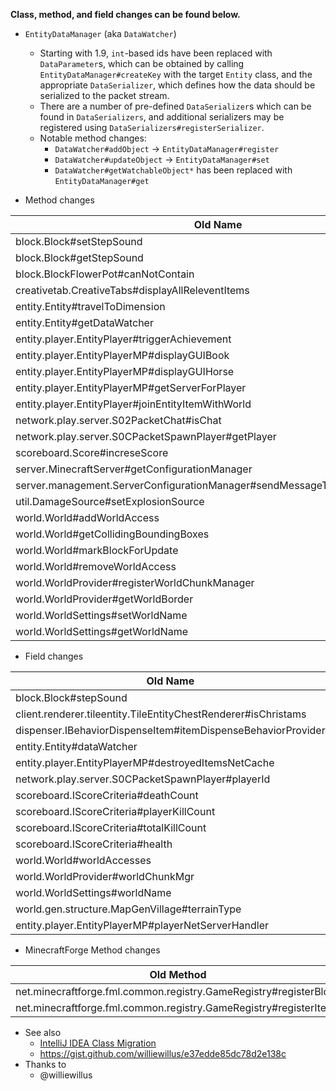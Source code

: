 **Class, method, and field changes can be found below.**

* `EntityDataManager` (aka `DataWatcher`)
    * Starting with 1.9, `int`-based ids have been replaced with `DataParameter`s, which can be obtained by calling `EntityDataManager#createKey` with the target `Entity` class, and the appropriate `DataSerializer`, which defines how the data should be serialized to the packet stream.
    * There are a number of pre-defined `DataSerializer`s which can be found in `DataSerializers`, and additional serializers may be registered using `DataSerializers#registerSerializer`.
    * Notable method changes:
        * `DataWatcher#addObject` -> `EntityDataManager#register`
        * `DataWatcher#updateObject` -> `EntityDataManager#set`
        * `DataWatcher#getWatchableObject*` has been replaced with `EntityDataManager#get`

* Method changes

| Old Name                                                                   | New Name                                                   | SRG Name      |
|----------------------------------------------------------------------------|------------------------------------------------------------|---------------|
| block.Block#setStepSound                                                   | block.Block#setSoundType                                   | func_149672_a |
| block.Block#getStepSound                                                   | block.Block#getSoundType                                   | func_149242_d |
| block.BlockFlowerPot#canNotContain                                         | block.BlockFlowerPot#canContain                            | func_149928_a |
| creativetab.CreativeTabs#displayAllReleventItems                           | creativetab.CreativeTabs#displayAllRelevantItems           | func_78018_a  |
| entity.Entity#travelToDimension                                            | entity.Entity#changeDimension                              | func_184204_a |
| entity.Entity#getDataWatcher                                               | entity.Entity#getDataManager                               | func_184212_Q |
| entity.player.EntityPlayer#triggerAchievement                              | entity.player.EntityPlayer#addStat                         | func_71029_a  |
| entity.player.EntityPlayerMP#displayGUIBook                                | entity.player.EntityPlayerMP#openBook                      | func_184814_a |
| entity.player.EntityPlayerMP#displayGUIHorse                               | entity.player.EntityPlayerMP#openGuiHorseInventory         | func_184826_a |
| entity.player.EntityPlayerMP#getServerForPlayer                            | entity.player.EntityPlayerMP#getServerWorld                | func_71121_q  |
| entity.player.EntityPlayer#joinEntityItemWithWorld                         | entity.player.EntityPlayerMP#dropItemAndGetStack           | func_184816_a |
| network.play.server.S02PacketChat#isChat                                   | network.play.server.SPacketChat#isSystem                   | func_148916_d |
| network.play.server.S0CPacketSpawnPlayer#getPlayer                         | network.play.server.SPacketSpawnPlayer#getUniqueId         | func_179819_c |
| scoreboard.Score#increseScore                                              | scoreboard.Score#increaseScore                             | func_96649_a  |
| server.MinecraftServer#getConfigurationManager                             | server.MinecraftServer#getPlayerList                       | func_184103_al |
| server.management.ServerConfigurationManager#sendMessageToTeamOrEvryPlayer | server.management.PlayerList#sendMessageToTeamOrAllPlayers | func_177452_b |
| util.DamageSource#setExplosionSource                                       | util.DamageSource#causeExplosionDamage                     | func_94539_a  |
| world.World#addWorldAccess                                                 | world.World#addEventListener                               | func_72954_a  |
| world.World#getCollidingBoundingBoxes                                      | world.World#getCollisionBoxes                              | func_184144_a |
| world.World#markBlockForUpdate                                             | world.World#notifyBlockUpdate                              | func_184138_a |
| world.World#removeWorldAccess                                              | world.World#removeEventListener                            | func_72848_b  |
| world.WorldProvider#registerWorldChunkManager                              | world.WorldProvider#createBiomeProvider                    | func_76572_b  |
| world.WorldProvider#getWorldBorder                                         | world.WorldProvider#createWorldBorder                      | func_177501_r |
| world.WorldSettings#setWorldName                                           | world.WorldSettings#setGeneratorOptions                    | func_82750_a  |
| world.WorldSettings#getWorldName                                           | world.WorldSettings#getGeneratorOptions                    | func_82749_j  |

* Field changes

| Old Name                                                       | New Name                                                       | SRG Name       |
|----------------------------------------------------------------|----------------------------------------------------------------|----------------|
| block.Block#stepSound                                          | block.Block#blockSoundType                                     | field_149762_H |
| client.renderer.tileentity.TileEntityChestRenderer#isChristams | client.renderer.tileentity.TileEntityChestRenderer#isChristmas | field_147509_j |
| dispenser.IBehaviorDispenseItem#itemDispenseBehaviorProvider   | dispenser.IBehaviorDispenseItem#DEFAULT_BEHAVIOR               | field_82483_a  |
| entity.Entity#dataWatcher                                      | entity.Entity#dataManager                                      | field_70180_af |
| entity.player.EntityPlayerMP#destroyedItemsNetCache            | entity.player.EntityPlayerMP#entityRemoveQueue                 | field_71130_g  |
| network.play.server.S0CPacketSpawnPlayer#playerId              | network.play.server.SPacketSpawnPlayer#uniqueId                | field_179820_b |
| scoreboard.IScoreCriteria#deathCount                           | scoreboard.IScoreCriteria#DEATH_COUNT                          | field_96642_c  |
| scoreboard.IScoreCriteria#playerKillCount                      | scoreboard.IScoreCriteria#PLAYER_KILL_COUNT                    | field_96639_d  |
| scoreboard.IScoreCriteria#totalKillCount                       | scoreboard.IScoreCriteria#TOTAL_KILL_COUNT                     | field_96640_e  |
| scoreboard.IScoreCriteria#health                               | scoreboard.IScoreCriteria#HEALTH                               | field_96638_f  |
| world.World#worldAccesses                                      | world.World#eventListeners                                     | field_73021_x  |
| world.WorldProvider#worldChunkMgr                              | world.WorldProvider#biomeProvider                              | field_76578_c  |
| world.WorldSettings#worldName                                  | world.WorldSettings#generatorOptions                           | field_82751_h  |
| world.gen.structure.MapGenVillage#terrainType                  | world.gen.structure.MapGenVillage#size                         | field_75054_f  |
| entity.player.EntityPlayerMP#playerNetServerHandler            | entity.player.EntityPlayerMP#connection | field_71135_a  |

* MinecraftForge Method changes

| Old Method                                                        | New Method                                                   |
|-------------------------------------------------------------------|--------------------------------------------------------------|
| net.minecraftforge.fml.common.registry.GameRegistry#registerBlock | net.minecraftforge.fml.common.registry.GameRegistry#register |
| net.minecraftforge.fml.common.registry.GameRegistry#registerItem  | net.minecraftforge.fml.common.registry.GameRegistry#register |


* See also
    * [IntelliJ IDEA Class Migration](https://gist.github.com/bonii-xx/dcb1b6a9a1d13b69a1c9)
    * https://gist.github.com/williewillus/e37edde85dc78d2e138c
* Thanks to
    * @williewillus
